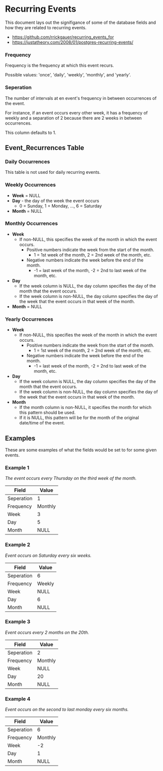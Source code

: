 # Recurring Events

This document lays out the signifigance of some of the database fields and how they are related to recurring events.

* https://github.com/rrickgauer/recurring_events_for
* https://justatheory.com/2008/01/postgres-recurring-events/


### Frequency

Frequency is the frequency at which this event recurs. 

Possible values: 'once', 'daily', 'weekly', 'monthly', and 'yearly'.

### Seperation

The number of intervals at en event's frequency in between occurrences of the event. 

For instance, if an event occurs every other week, it has a frequency of weekly and a separation of 2 because there are 2 weeks in between occurrences. 

This column defaults to 1.


## Event_Recurrences Table


### Daily Occurrences

This table is not used for daily recurring events.


### Weekly Occurrences

* **Week** = NULL
* **Day** - the day of the week the event occurs
  * 0 = Sunday, 1 = Monday, ..., 6 = Saturday
* **Month** = NULL


### Monthly Occurrences 

* **Week**
  * If non-NULL, this specifies the week of the month in which the event occurs. 
    * Positive numbers indicate the week from the start of the month.
      * 1 = 1st week of the month, 2 = 2nd week of the month, etc.
    * Negative numbers indicate the week before the end of the month.
      * -1 = last week of the month, -2 = 2nd to last week of the month, etc.
* **Day**
  * If the week column is NULL, the day column specifies the day of the month that the event occurs. 
  * If the week column is non-NULL, the day column specifies the day of the week that the event occurs in that week of the month.
* **Month** = NULL


### Yearly Occurrences 


* **Week**
  * If non-NULL, this specifies the week of the month in which the event occurs. 
    * Positive numbers indicate the week from the start of the month.
      * 1 = 1st week of the month, 2 = 2nd week of the month, etc.
    * Negative numbers indicate the week before the end of the month.
      * -1 = last week of the month, -2 = 2nd to last week of the month, etc.
* **Day**
  * If the week column is NULL, the day column specifies the day of the month that the event occurs. 
  * If the week column is non-NULL, the day column specifies the day of the week that the event occurs in that week of the month.
* **Month**
  * If the month column is non-NULL, it specifies the month for which this pattern should be used. 
  * If it is NULL, this pattern will be for the month of the original date/time of the event.


## Examples

These are some examples of what the fields would be set to for some given events.

### Example 1

*The event occurs every Thursday on the third week of the month.*

Field | Value
--- | ---
Seperation  | 1
Frequency | Monthly
Week  | 3
Day | 5
Month | NULL


### Example 2

*Event occurs on Saturday every six weeks.*

Field | Value
--- | ---
Seperation  | 6
Frequency | Weekly
Week  | NULL
Day | 6
Month | NULL


### Example 3

*Event occurs every 2 months on the 20th.*


Field | Value
--- | ---
Seperation  | 2
Frequency | Monthly
Week  | NULL
Day | 20
Month | NULL



### Example 4

*Event occurs on the second to last monday every six months.*

Field | Value
--- | ---
Seperation  | 6
Frequency | Monthly
Week  | -2
Day | 1
Month | NULL




